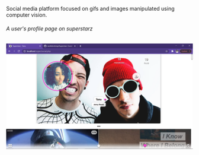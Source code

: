 Social media platform focused on gifs and images manipulated using computer vision.


<h6 style="font-weight:normal">A user's profile page on superstarz</h6>
<img src="shots/Screenshot%20(1614).png" width=600 >


